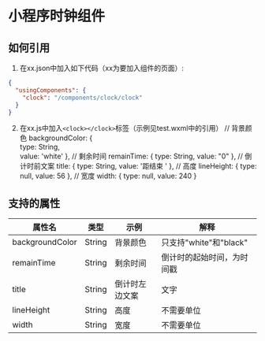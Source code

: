 # 小程序时钟组件 

## **如何引用**
1. 在xx.json中加入如下代码（xx为要加入组件的页面）:
```json
{
  "usingComponents": {
    "clock": "/components/clock/clock"
  }
}
```
2. 在xx.js中加入`<clock></clock>`标签（示例见test.wxml中的引用）
// 背景颜色
    backgroundColor: {           
      type: String,     
      value: 'white'
    },
    // 剩余时间
    remainTime: {
      type: String,
      value: "0"
    },
    // 倒计时前文案
    title: {
      type: String,
      value: '距结束 '
    },
    // 高度
    lineHeight: {
      type: null,
      value: 56
    },
    // 宽度
    width: {
      type: null,
      value: 240
    }
## **支持的属性**
属性名|类型|示例|解释
---|---|---|---
backgroundColor|String|背景颜色|只支持"white"和"black"
remainTime|String|剩余时间|倒计时的起始时间，为时间戳
title|String|倒计时左边文案|文字
lineHeight|String|高度|不需要单位
width|String|宽度|不需要单位
